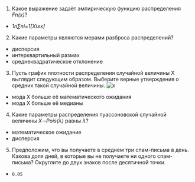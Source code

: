 1. Какое выражение задаёт эмпирическую функцию распределения _Fn(x)_?
  * _1n∑ni=1[Xi≤x]_
2. Какие параметры являются мерами разброса распределений?
  * дисперсия
  * интерквартильный размах
  * среднеквадратическое отклонение
3. Пусть график плотности распределения случайной величины X выглядит следующим образом. Выберите верные утверждения о средних такой случайной величины.
![x](https://d3c33hcgiwev3.cloudfront.net/imageAssetProxy.v1/sVT4mMptEeWZJwoBclRhvQ_e5eb31618802efc48d3b822da6dd0587___________.png?expiry=1476748800000&hmac=ID8u7vJuoPliefX-6lqz8WK87Iw20lScs75OUgJJHqg)
 * мода X больше её математического ожидания
 * мода X больше её медианы
4. Какие параметры распределения пуассоновской случайной величины _X∼Pois(λ)_ равны _λ_?
 * математическое ожидание
 * дисперсия
5. Предположим, что вы получаете в среднем три спам-письма в день. Какова доля дней, в которые вы не получаете ни одного спам-письма? Округлите до двух знаков после десятичной точки.
 * ```0.05```
